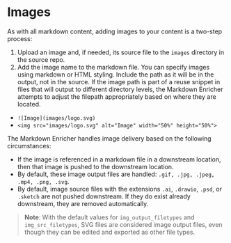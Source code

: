 <!--
# Copyright 2022, 2025 IBM Inc. All rights reserved
# SPDX-License-Identifier: Apache2.0
# Last updated: 2025-07-17
-->

# Images
As with all markdown content, adding images to your content is a two-step process:
1. Upload an image and, if needed, its source file to the `images` directory in the source repo.
1. Add the image name to the markdown file. You can specify images using markdown or HTML styling. Include the path as it will be in the output, not in the source. If the image path is part of a reuse snippet in files that will output to different directory levels, the Markdown Enricher attempts to adjust the filepath appropriately based on where they are located.
  * `![Image](images/logo.svg)`
  * `<img src="images/logo.svg" alt="Image" width="50%" height="50%">`

The Markdown Enricher handles image delivery based on the following circumstances:
* If the image is referenced in a markdown file in a downstream location, then that image is pushed to the downstream location.
* By default, these image output files are handled: `.gif, .jpg, .jpeg, .mp4, .png, .svg`.
* By default, image source files with the extensions `.ai`, `.drawio`, `.psd`, or `.sketch` are not pushed downstream. If they do exist already downstream, they are removed automatically.

> **Note**: With the default values for `img_output_filetypes` and `img_src_filetypes`, SVG files are considered image output files, even though they can be edited and exported as other file types.
